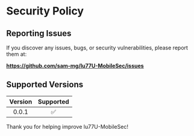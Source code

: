 # Security Policy

## Reporting Issues

If you discover any issues, bugs, or security vulnerabilities, please report them at:

**https://github.com/sam-mg/lu77U-MobileSec/issues**

## Supported Versions

| Version | Supported |
|:-:|:-:|
| 0.0.1 | ✅ |

Thank you for helping improve lu77U-MobileSec!
